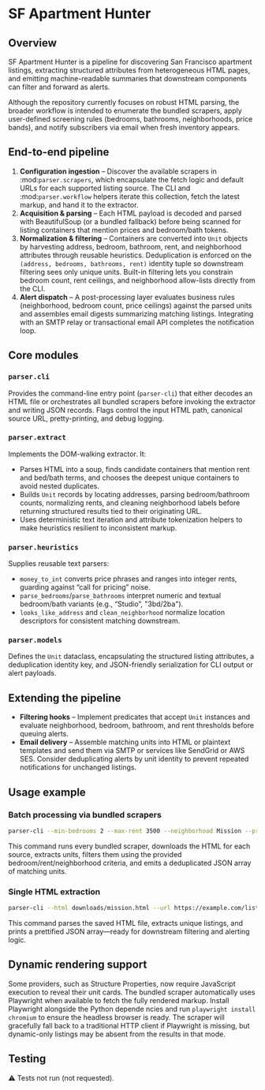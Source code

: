 # SF Apartment Hunter

## Overview
SF Apartment Hunter is a pipeline for discovering San Francisco apartment listings, extracting structured attributes from heterogeneous HTML pages, and emitting machine-readable summaries that downstream components can filter and forward as alerts.

Although the repository currently focuses on robust HTML parsing, the broader workflow is intended to enumerate the bundled scrapers, apply user-defined screening rules (bedrooms, bathrooms, neighborhoods, price bands), and notify subscribers via email when fresh inventory appears.

## End-to-end pipeline

1. **Configuration ingestion** – Discover the available scrapers in :mod:`parser.scrapers`, which encapsulate the fetch logic and default URLs for each supported listing source. The CLI and :mod:`parser.workflow` helpers iterate this collection, fetch the latest markup, and hand it to the extractor.
2. **Acquisition & parsing** – Each HTML payload is decoded and parsed with BeautifulSoup (or a bundled fallback) before being scanned for listing containers that mention prices and bedroom/bath tokens.
3. **Normalization & filtering** – Containers are converted into `Unit` objects by harvesting address, bedroom, bathroom, rent, and neighborhood attributes through reusable heuristics. Deduplication is enforced on the `(address, bedrooms, bathrooms, rent)` identity tuple so downstream filtering sees only unique units. Built-in filtering lets you constrain bedroom count, rent ceilings, and neighborhood allow-lists directly from the CLI.
4. **Alert dispatch** – A post-processing layer evaluates business rules (neighborhood, bedroom count, price ceilings) against the parsed units and assembles email digests summarizing matching listings. Integrating with an SMTP relay or transactional email API completes the notification loop.

## Core modules

### `parser.cli`
Provides the command-line entry point (`parser-cli`) that either decodes an HTML file or orchestrates all bundled scrapers before invoking the extractor and writing JSON records. Flags control the input HTML path, canonical source URL, pretty-printing, and debug logging.

### `parser.extract`
Implements the DOM-walking extractor. It:
- Parses HTML into a soup, finds candidate containers that mention rent and bed/bath terms, and chooses the deepest unique containers to avoid nested duplicates.
- Builds `Unit` records by locating addresses, parsing bedroom/bathroom counts, normalizing rents, and cleaning neighborhood labels before returning structured results tied to their originating URL.
- Uses deterministic text iteration and attribute tokenization helpers to make heuristics resilient to inconsistent markup.

### `parser.heuristics`
Supplies reusable text parsers:
- `money_to_int` converts price phrases and ranges into integer rents, guarding against “call for pricing” noise.
- `parse_bedrooms`/`parse_bathrooms` interpret numeric and textual bedroom/bath variants (e.g., “Studio”, "3bd/2ba").
- `looks_like_address` and `clean_neighborhood` normalize location descriptors for consistent matching downstream.

### `parser.models`
Defines the `Unit` dataclass, encapsulating the structured listing attributes, a deduplication identity key, and JSON-friendly serialization for CLI output or alert payloads.

## Extending the pipeline

- **Filtering hooks** – Implement predicates that accept `Unit` instances and evaluate neighborhood, bedroom, bathroom, and rent thresholds before queuing alerts.
- **Email delivery** – Assemble matching units into HTML or plaintext templates and send them via SMTP or services like SendGrid or AWS SES. Consider deduplicating alerts by unit identity to prevent repeated notifications for unchanged listings.

## Usage example

### Batch processing via bundled scrapers

```bash
parser-cli --min-bedrooms 2 --max-rent 3500 --neighborhood Mission --pretty
```

This command runs every bundled scraper, downloads the HTML for each source, extracts units, filters them using the provided bedroom/rent/neighborhood criteria, and emits a deduplicated JSON array of matching units.

### Single HTML extraction

```bash
parser-cli --html downloads/mission.html --url https://example.com/listing-page --pretty
```

This command parses the saved HTML file, extracts unique listings, and prints a prettified JSON array—ready for downstream filtering and alerting logic.

## Dynamic rendering support

Some providers, such as Structure Properties, now require JavaScript execution to reveal their unit cards. The bundled scraper
automatically uses Playwright when available to fetch the fully rendered markup. Install Playwright alongside the Python depende
ncies and run `playwright install chromium` to ensure the headless browser is ready. The scraper will gracefully fall back to a
traditional HTTP client if Playwright is missing, but dynamic-only listings may be absent from the results in that mode.

## Testing
⚠️ Tests not run (not requested).
